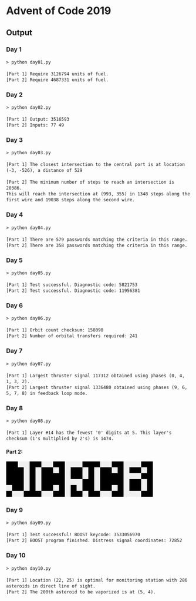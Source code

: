 # Advent of Code 2019

## Output

### Day 1
```
> python day01.py

[Part 1] Require 3126794 units of fuel.
[Part 2] Require 4687331 units of fuel.
```

### Day 2
```
> python day02.py

[Part 1] Output: 3516593
[Part 2] Inputs: 77 49
```

### Day 3
```
> python day03.py

[Part 1] The closest intersection to the central port is at location (-3, -526), a distance of 529

[Part 2] The minimum number of steps to reach an intersection is 20386.
This will reach the intersection at (993, 355) in 1348 steps along the first wire and 19038 steps along the second wire.
```

### Day 4
```
> python day04.py

[Part 1] There are 579 passwords matching the criteria in this range.
[Part 2] There are 358 passwords matching the criteria in this range.
```

### Day 5
```
> python day05.py

[Part 1] Test successful. Diagnostic code: 5821753
[Part 2] Test successful. Diagnostic code: 11956381
```

### Day 6
```
> python day06.py

[Part 1] Orbit count checksum: 158090
[Part 2] Number of orbital transfers required: 241
```

### Day 7
```
> python day07.py

[Part 1] Largest thruster signal 117312 obtained using phases (0, 4, 1, 3, 2).
[Part 2] Largest thruster signal 1336480 obtained using phases (9, 6, 5, 7, 8) in feedback loop mode.
```

### Day 8
```
> python day08.py

[Part 1] Layer #14 has the fewest '0' digits at 5. This layer's checksum (1's multiplied by 2's) is 1474.
```
#### Part 2:
![Part 2](/day08/day08_output_16x.png)

### Day 9
```
> python day09.py

[Part 1] Test successful! BOOST keycode: 3533056970
[Part 2] BOOST program finished. Distress signal coordinates: 72852
```

### Day 10
```
> python day10.py

[Part 1] Location (22, 25) is optimal for monitoring station with 286 asteroids in direct line of sight.
[Part 2] The 200th asteroid to be vaporized is at (5, 4).
```
